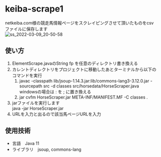 # keiba-scrape1
netkeiba.com様の競走馬情報ページをスクレイピングさせて頂いたものをcsvファイルに保存します
<br>
![ss_2022-03-09_20-50-58](https://user-images.githubusercontent.com/98932123/157600614-5ef0b692-c2da-4624-abda-88b8db041f4e.png)

## 使い方
1. ElementScrape.javaのString fp を任意のディレクトリ書き換える
2. カレントディレクトリをプロジェクトに移動したあとターミナルから以下のコマンドを実行
      1. javac -classpath lib/jsoup-1.14.3.jar:lib/commons-lang3-3.12.0.jar -sourcepath src -d classes src/horsedata/HorseScraper.java<br>
           windowsの場合は : を ; に置き換える
      2. jar cvfm HorseScraper.jar META-INF/MANIFEST.MF -C classes .<br>
3. jarファイルを実行します<br>
         java -jar HorseScraper.jar
4. URLを入力と出るので該当馬ページURLを入力
## 使用技術
* 言語　Java 11
* ライブラリ　jsoup, commons-lang

